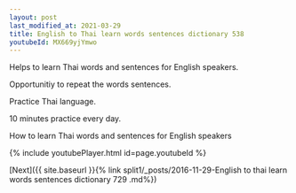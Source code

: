 ```yaml
---
layout: post
last_modified_at: 2021-03-29
title: English to Thai learn words sentences dictionary 538 
youtubeId: MX669yjYmwo
---
```

 
 
Helps to learn Thai words and sentences for English speakers.

Opportunitiy to repeat the words sentences. 

Practice Thai language. 
 
10 minutes practice every day. 
 
How to learn Thai words and sentences for English speakers 
 
{% include youtubePlayer.html id=page.youtubeId %}
 
 
[Next]({{ site.baseurl }}{% link  split1/_posts/2016-11-29-English to thai learn words sentences dictionary 729 .md%})
 
